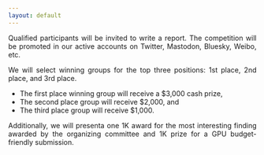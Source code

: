 ```yaml
---
layout: default
---
```


<p style='text-align: justify;'>
Qualified participants will be invited to write a report. The competition will be promoted in our active accounts on Twitter, Mastodon, Bluesky, Weibo, etc. 

<p style='text-align: justify;'>
We will select winning groups for the top three positions: 1st place, 2nd place, and 3rd place.</p>

- The first place winning group will receive a \$3,000 cash prize,
- The second  place group will receive \$2,000, and
- The third place group will receive \$1,000.

<p style='text-align: justify;'>Additionally, we will presenta one 1K award for the most interesting finding awarded by the organizing committee and 1K prize for a GPU budget-friendly submission. </p>

